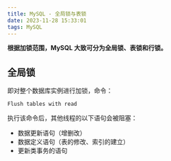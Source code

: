 ```yaml
---
title: MySQL - 全局锁与表锁
date: 2023-11-28 15:33:01
tags: MySQL
---
```


**根据加锁范围，MySQL 大致可分为全局锁、表锁和行锁。**

## 全局锁

即对整个数据库实例进行加锁，命令：

`Flush tables with read`
     
执行该命令后，其他线程的以下语句会被阻塞：

 - 数据更新语句（增删改）
 - 数据定义语句（表的修改、索引的建立）
 - 更新类事务的语句

<!--stackedit_data:
eyJoaXN0b3J5IjpbLTUxNDA5NjgzMSwxOTkxMDQzNDI3LC0xOT
QzNDY1NTM2LC0xMzY5NDQ2MzEwLC01MDEwMzA4NjBdfQ==
-->